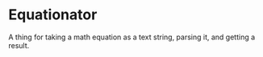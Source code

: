 Equationator
============

A thing for taking a math equation as a text string, parsing it, and getting a result.